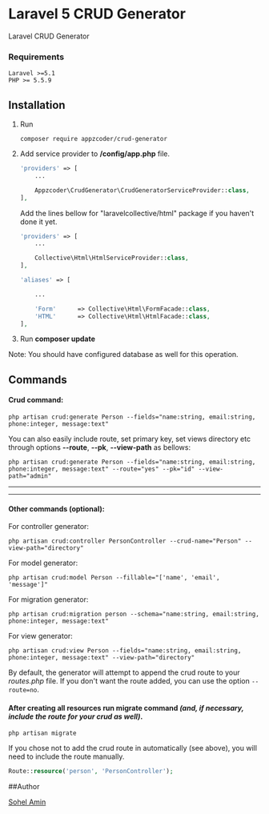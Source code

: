 # Laravel 5 CRUD Generator
Laravel CRUD Generator

### Requirements
    Laravel >=5.1
    PHP >= 5.5.9 

## Installation

1. Run 
    ```
    composer require appzcoder/crud-generator
    ```
    
2. Add service provider to **/config/app.php** file.
    ```php
    'providers' => [
        ...
    
        Appzcoder\CrudGenerator\CrudGeneratorServiceProvider::class,
    ],
    ```
    
    Add the lines bellow for "laravelcollective/html" package if you haven't done it yet.

    ```php
    'providers' => [
        ...
    
        Collective\Html\HtmlServiceProvider::class,
    ],
    
    'aliases' => [
    
        ...
    
        'Form'		=> Collective\Html\FormFacade::class, 
    	'HTML'		=> Collective\Html\HtmlFacade::class,
    ],
    ```
3. Run **composer update**

Note: You should have configured database as well for this operation.

## Commands

#### Crud command:

```
php artisan crud:generate Person --fields="name:string, email:string, phone:integer, message:text"
```

You can also easily include route, set primary key, set views directory etc through options **--route**, **--pk**, **--view-path** as bellows:

```
php artisan crud:generate Person --fields="name:string, email:string, phone:integer, message:text" --route="yes" --pk="id" --view-path="admin"
```

-----------
-----------


#### Other commands (optional):

For controller generator: 

```
php artisan crud:controller PersonController --crud-name="Person" --view-path="directory"
```

For model generator: 

```
php artisan crud:model Person --fillable="['name', 'email', 'message']"
```

For migration generator: 

```
php artisan crud:migration person --schema="name:string, email:string, phone:integer, message:text"
```

For view generator: 

```
php artisan crud:view Person --fields="name:string, email:string, phone:integer, message:text" --view-path="directory"
```

By default, the generator will attempt to append the crud route to your *routes.php* file. If you don't want the route added, you can use the option ```--route=no```.

#### After creating all resources run migrate command *(and, if necessary, include the route for your crud as well)*.

```
php artisan migrate
```

If you chose not to add the crud route in automatically (see above), you will need to include the route manually.
```php
Route::resource('person', 'PersonController');
```

##Author

[Sohel Amin](http://www.sohelamin.com)
